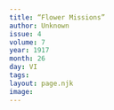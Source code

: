 ```yaml
---
title: “Flower Missions”
author: Unknown
issue: 4
volume: 7
year: 1917
month: 26
day: VI
tags:
layout: page.njk
image:
---
```






